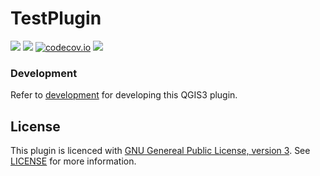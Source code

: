 # TestPlugin
![](https://github.com/GispoCoding/testplugin/workflows/Tests/badge.svg)
![](https://github.com/GispoCoding/testplugin/workflows/TestsLTR/badge.svg)
[![codecov.io](https://codecov.io/github/GispoCoding/testplugin/coverage.svg?branch=master)](https://codecov.io/github/GispoCoding/testplugin?branch=master)
![](https://github.com/GispoCoding/testplugin/workflows/Release/badge.svg)


### Development

Refer to [development](docs/development.md) for developing this QGIS3 plugin.

## License
This plugin is licenced with
[GNU Genereal Public License, version 3](https://www.gnu.org/licenses/gpl-3.0.html).
See [LICENSE](LICENSE) for more information.
